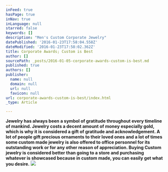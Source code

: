 ```yaml
---
inFeed: true
hasPage: true
inNav: true
inLanguage: null
starred: false
keywords: []
description: "Men's Custom Corporate Jewelry"
datePublished: '2016-01-23T17:58:04.558Z'
dateModified: '2016-01-23T17:58:02.362Z'
title: Corporate Awards; Custom is Best
author: []
sourcePath: _posts/2016-01-05-corporate-awards-custom-is-best.md
published: true
authors: []
publisher:
  name: null
  domain: null
  url: null
  favicon: null
url: corporate-awards-custom-is-best/index.html
_type: Article

---
```

**Jewelry has always been a symbol of gratitude throughout every timeline of mankind. Jewelry costs a decent amount of money especially gold, which is why it is considered a gift of gratitude and acknowledgement. A lot of people gift precious ornaments to their loved ones and a lot of times some custom made jewelry is also offered to office personnel for its outstanding work or for any other reason of appreciation. Buying Custom jewelry is considered better than going to a store and purchasing whatever is showcased because in custom made, you can easily get what you desire.**
![](https://s3-us-west-2.amazonaws.com/the-grid-img/p/b576714fdd6b9210fdd8bb7fb71048a52e91e655.jpg)